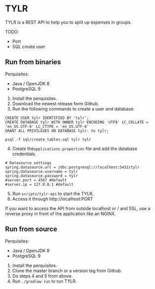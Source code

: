 # TYLR
TYLR is a REST API to help you to split up expenses in groups.

TODO:
* Port
* SQL create user

## Run from binaries

Perquisites:
 
 - Java / OpenJDK 8
 - PostgreSQL 9
 
1. Install the perquisites.
2. Download the newest release form Github.
3. Run the following commands to create a user and database:

````
CREATE USER tylr IDENTIFIED BY 'tylr';
CREATE DATABASE tylr WITH OWNER tylr ENCODING 'UTF8' LC_COLLATE = 'en_US.UTF-8' LC_CTYPE = 'en_US.UTF-8'
GRANT ALL PRIVILEGES ON DATABASE tylr- to tylr;
````

````
psql -f sql/create_tables.sql tylr tylr
````

4. Create the`applications.properties` file and add the database credentials.

````
# Datasource settings
spring.datasource.url = jdbc:postgresql://localhost:5432/tylr
spring.datasource.username = tylr
spring.datasource.password = tylr
#server.port = 4567 #default
#server.ip = 127.0.0.1 #default
````

5. Run `scripts/tylr-api` to start the TYLR.
6. Access it through http://localhost:PORT

If you want to access the API from outside localhost or / and SSL, use a reverse proxy in front of the application like an NGINX.

## Run from source

Perquisites:
 
 - Java / OpenJDK 8
 - PostgreSQL 9
 
1. Install the perquisites.
2. Clone the master branch or a version tag from Github.
3. Do steps 4 and 5 from above.
4. Run `./gradlew run` to run TYLR.